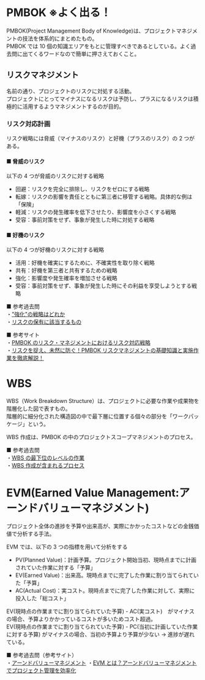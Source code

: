 # PMBOK ※よく出る！

PMBOK(Project Management Body of Knowledge)は、プロジェクトマネジメントの技法を体系的にまとめたもの。  
PMBOK では 10 個の知識エリアをもとに管理すべきであるとしている。よく過去問に出てくるワードなので簡単に押さえておくこと。

## リスクマネジメント

名前の通り、プロジェクトのリスクに対処する活動。  
プロジェクトにとってマイナスになるリスクは予防し、プラスになるリスクは積極的に活用するようマネジメントするのが目的。

### リスク対応計画

リスク戦略には脅威（マイナスのリスク）と好機（プラスのリスク）の 2 つがある。

#### ■ 脅威のリスク

以下の 4 つが脅威のリスクに対する戦略

- 回避：リスクを完全に排除し、リスクをゼロにする戦略
- 転嫁：リスクの影響を責任とともに第三者に移管する戦略。具体的な例は「保険」
- 軽減：リスクの発生確率を低下させたり、影響度を小さくする戦略
- 受容：事前対策をせず、事象が発生した時に対処する戦略

#### ■ 好機のリスク

以下の 4 つが好機のリスクに対する戦略

- 活用：好機を確実にするために、不確実性を取り除く戦略
- 共有：好機を第三者と共有するための戦略
- 強化：影響度や発生確率を増加させる戦略
- 受容：事前対策をせず、事象が発生した時にその利益を享受しようとする戦略

■ 参考過去問  
・["強化"の戦略はどれか](https://www.ap-siken.com/kakomon/03_haru/q54.html)  
・[リスクの保有に該当するもの](https://www.ap-siken.com/kakomon/21_haru/q60.html)

■ 参考サイト  
・[PMBOK のリスク・マネジメントにおけるリスク対応戦略](https://ssaits.jp/promapedia/concepts/risk-response-strategies.html)  
・[リスクを捉え、未然に防ぐ！PMBOK リスクマネジメントの基礎知識と実施作業を徹底解説！](https://www.crowdlog.jp/blog/110669/)

# WBS

WBS（Work Breakdown Structure）は、プロジェクトに必要な作業や成果物を階層化した図で表すもの。  
階層的に細分化された構造図の中で最下層に位置する個々の部分を「ワークパッケージ」という。

WBS 作成は、PMBOK の中のプロジェクトスコープマネジメントのプロセス。

■ 参考過去問  
・[WBS の最下位のレベルの作業](https://www.ap-siken.com/kakomon/06_aki/q52.html)  
・[WBS 作成が含まれるプロセス](https://www.ap-siken.com/kakomon/27_aki/q51.html)

# EVM(Earned Value Management:アーンドバリューマネジメント)

プロジェクト全体の進捗を予算や出来高が、実際にかかったコストなどの金銭価値で分析する手法。

EVM では、以下の 3 つの指標を用いて分析をする

- PV(Planned Value)：計画予算。プロジェクト開始当初、現時点までに計画されていた作業に対する「予算」
- EV(Earned Value)：出来高。現時点までに完了した作業に割り当てられていた「予算」
- AC(Actual Cost)：実コスト。現時点までに完了した作業に対して、実際に投入した「総コスト」

EV(現時点の作業までに割り当てられていた予算) - AC(実コスト)　がマイナスの場合、予算よりかかっているコストが多いためコスト超過。  
EV(現時点の作業までに割り当てられていた予算) - PC(当初に計画していた作業に対する予算) がマイナスの場合、当初の予算より予算が少ない → 進捗が遅れている。

■ 参考過去問（参考サイト）  
・[アーンドバリューマネジメント](https://www.ap-siken.com/kakomon/04_haru/q51.html)
・[EVM とは？アーンドバリューマネジメントでプロジェクト管理を効率化](https://it-trend.jp/project_management/article/33-0019)
